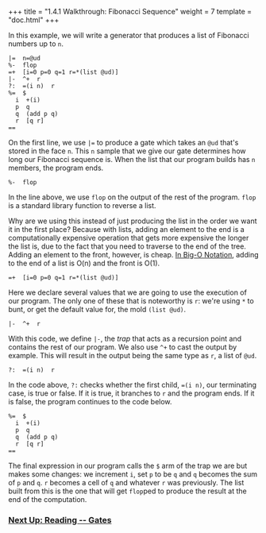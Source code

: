 +++
title = "1.4.1 Walkthrough: Fibonacci Sequence"
weight = 7
template = "doc.html"
+++

In this example, we will write a generator that produces a list of Fibonacci numbers up to `n`.

```
|=  n=@ud
%-  flop
=+  [i=0 p=0 q=1 r=*(list @ud)]
|-  ^+  r
?:  =(i n)  r
%=  $
  i  +(i)
  p  q
  q  (add p q)
  r  [q r]
==
```

On the first line, we use `|=` to produce a gate which takes an `@ud` that's stored in the face `n`. This `n` sample that we give our gate determines how long our Fibonacci sequence is. When the list that our program builds has `n` members, the program ends.

```
%-  flop
```

In the line above, we use `flop` on the output of the rest of the program. `flop` is a standard library function to reverse a list.

Why are we using this instead of just producing the list in the order we want it in the first place? Because with lists, adding an element to the end is a computationally expensive operation that gets more expensive the longer the list is, due to the fact that you need to traverse to the end of the tree. Adding an element to the front, however, is cheap. [In Big-O Notation](https://en.wikipedia.org/wiki/Big_O_notation), adding to the end of a list is O(n) and the front is O(1).

```
=+  [i=0 p=0 q=1 r=*(list @ud)]
```

Here we declare several values that we are going to use the execution of our program. The only one of these that is noteworthy is `r`: we're using `*` to bunt, or get the default value for, the mold `(list @ud)`.

```
|-  ^+  r
```

With this code, we define `|-`, the _trap_ that acts as a recursion point and contains the rest of our program. We also use `^+` to cast the output by example. This will result in the output being the same type as `r`, a list of `@ud`.

```
?:  =(i n)  r
```

In the code above, `?:` checks whether the first child, `=(i n)`, our terminating case, is true or false. If it is true, it branches to `r` and the program ends. If it is false, the program continues to the code below.

```
%=  $
  i  +(i)
  p  q
  q  (add p q)
  r  [q r]
==
```

The final expression in our program calls the `$` arm of the trap we are but makes some changes: we increment `i`, set `p` to be `q` and `q` becomes the sum of `p` and `q`. `r` becomes a cell of `q` and whatever `r` was previously. The list built from this is the one that will get `flop`ped to produce the result at the end of the computation.

### [Next Up: Reading -- Gates](../gates)
